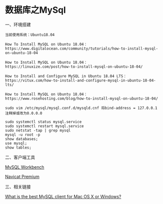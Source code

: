 # 数据库之MySql

一、环境搭建
```
当前使用系统：Ubuntu18.04

How To Install MySQL on Ubuntu 18.04：
https://www.digitalocean.com/community/tutorials/how-to-install-mysql-on-ubuntu-18-04

How to Install MySQL on Ubuntu 18.04：
https://linuxize.com/post/how-to-install-mysql-on-ubuntu-18-04/

How to Install and Configure MySQL in Ubuntu 18.04 LTS：
https://vitux.com/how-to-install-and-configure-mysql-in-ubuntu-18-04-lts/

How to Install MySQL on Ubuntu 18.04：
https://www.rosehosting.com/blog/how-to-install-mysql-on-ubuntu-18-04/

sudo vim /etc/mysql/mysql.conf.d/mysqld.cnf 将bind-address = 127.0.0.1注释掉或改为0.0.0.0

sudo systemctl status mysql.service
sudo systemctl restart mysql.service
sudo netstat -tap | grep mysql
mysql -u root -p 
show databases; 
use mysql;
show tables;
```

二、客户端工具

[MySQL Workbench](https://dev.mysql.com/downloads/)

[Navicat Premium](https://www.navicat.com.cn/products/navicat-premium)

三、相关链接

[What is the best MySQL client for Mac OS X or Windows?](https://www.quora.com/What-is-the-best-MySQL-client-for-Mac-OS-X-or-Windows)